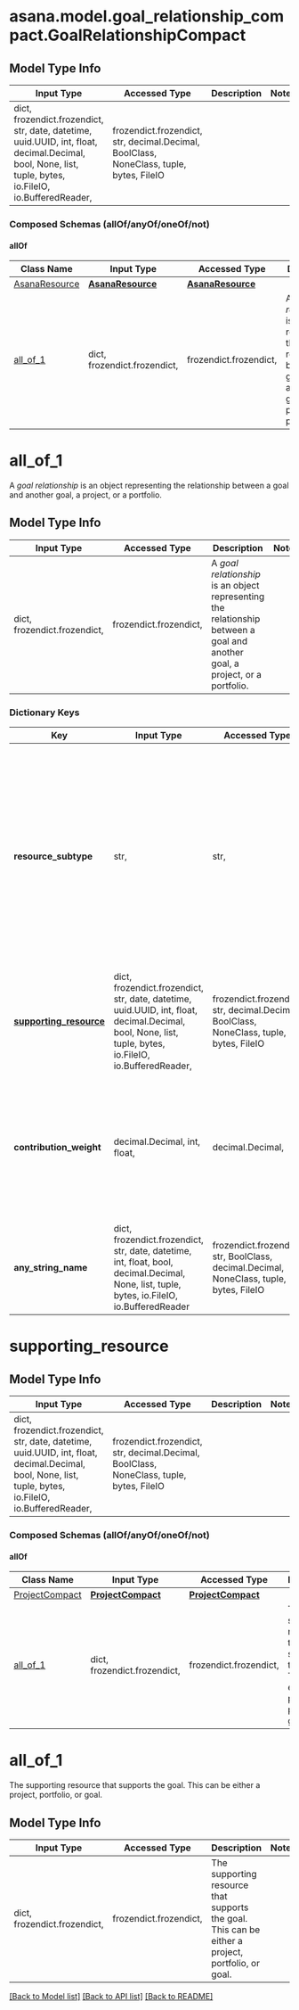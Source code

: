 # asana.model.goal_relationship_compact.GoalRelationshipCompact

## Model Type Info
Input Type | Accessed Type | Description | Notes
------------ | ------------- | ------------- | -------------
dict, frozendict.frozendict, str, date, datetime, uuid.UUID, int, float, decimal.Decimal, bool, None, list, tuple, bytes, io.FileIO, io.BufferedReader,  | frozendict.frozendict, str, decimal.Decimal, BoolClass, NoneClass, tuple, bytes, FileIO |  | 

### Composed Schemas (allOf/anyOf/oneOf/not)
#### allOf
Class Name | Input Type | Accessed Type | Description | Notes
------------- | ------------- | ------------- | ------------- | -------------
[AsanaResource](AsanaResource.md) | [**AsanaResource**](AsanaResource.md) | [**AsanaResource**](AsanaResource.md) |  | 
[all_of_1](#all_of_1) | dict, frozendict.frozendict,  | frozendict.frozendict,  | A *goal relationship* is an object representing the relationship between a goal and another goal, a project, or a portfolio. | 

# all_of_1

A *goal relationship* is an object representing the relationship between a goal and another goal, a project, or a portfolio.

## Model Type Info
Input Type | Accessed Type | Description | Notes
------------ | ------------- | ------------- | -------------
dict, frozendict.frozendict,  | frozendict.frozendict,  | A *goal relationship* is an object representing the relationship between a goal and another goal, a project, or a portfolio. | 

### Dictionary Keys
Key | Input Type | Accessed Type | Description | Notes
------------ | ------------- | ------------- | ------------- | -------------
**resource_subtype** | str,  | str,  | The subtype of this resource. Different subtypes retain many of the same fields and behavior, but may render differently in Asana or represent resources with different semantic meaning. | [optional] must be one of ["subgoal", "supporting_work", ] 
**[supporting_resource](#supporting_resource)** | dict, frozendict.frozendict, str, date, datetime, uuid.UUID, int, float, decimal.Decimal, bool, None, list, tuple, bytes, io.FileIO, io.BufferedReader,  | frozendict.frozendict, str, decimal.Decimal, BoolClass, NoneClass, tuple, bytes, FileIO |  | [optional] 
**contribution_weight** | decimal.Decimal, int, float,  | decimal.Decimal,  | The weight that the supporting resource&#x27;s progress contributes to the supported goal&#x27;s progress. This can only be 0 or 1. | [optional] 
**any_string_name** | dict, frozendict.frozendict, str, date, datetime, int, float, bool, decimal.Decimal, None, list, tuple, bytes, io.FileIO, io.BufferedReader | frozendict.frozendict, str, BoolClass, decimal.Decimal, NoneClass, tuple, bytes, FileIO | any string name can be used but the value must be the correct type | [optional]

# supporting_resource

## Model Type Info
Input Type | Accessed Type | Description | Notes
------------ | ------------- | ------------- | -------------
dict, frozendict.frozendict, str, date, datetime, uuid.UUID, int, float, decimal.Decimal, bool, None, list, tuple, bytes, io.FileIO, io.BufferedReader,  | frozendict.frozendict, str, decimal.Decimal, BoolClass, NoneClass, tuple, bytes, FileIO |  | 

### Composed Schemas (allOf/anyOf/oneOf/not)
#### allOf
Class Name | Input Type | Accessed Type | Description | Notes
------------- | ------------- | ------------- | ------------- | -------------
[ProjectCompact](ProjectCompact.md) | [**ProjectCompact**](ProjectCompact.md) | [**ProjectCompact**](ProjectCompact.md) |  | 
[all_of_1](#all_of_1) | dict, frozendict.frozendict,  | frozendict.frozendict,  | The supporting resource that supports the goal. This can be either a project, portfolio, or goal. | 

# all_of_1

The supporting resource that supports the goal. This can be either a project, portfolio, or goal.

## Model Type Info
Input Type | Accessed Type | Description | Notes
------------ | ------------- | ------------- | -------------
dict, frozendict.frozendict,  | frozendict.frozendict,  | The supporting resource that supports the goal. This can be either a project, portfolio, or goal. | 

[[Back to Model list]](../../README.md#documentation-for-models) [[Back to API list]](../../README.md#documentation-for-api-endpoints) [[Back to README]](../../README.md)

